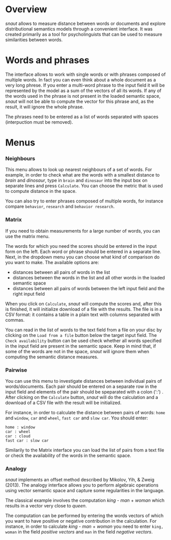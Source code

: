 # Overview

*snaut* allows to measure distance between words or documents and explore
distributional semantics models through a convenient interface. It was created
primarily as a tool for psycholinguists that can be used to measure
similarities between words.

# Words and phrases

The interface allows to work with single words or with phrases composed of
multiple words. In fact you can even think about a whole document as a very
long phrese. If you enter a multi-word phrase to the input field it will be
represented by the model as a sum of the vectors of all its words. If any of the
words used in the phrase is not present in the loaded semantic space, *snaut*
will not be able to compute the vector for this phrase and, as the result, it
will ignore the whole phrase.

The phrases need to be entered as a list of words separated with spaces
(interpuction must be removed).

# Menus <a name="menus"></a>

### Neighbours <a name="explore-menu"></a>

This menu allows to look up nearest neighbours of a set of words.
For example, in order to check what are the words with a smallest distance to
*brain* and *dinosaur*, type in `brain` and `dinosaur` into the input box on
separate lines and press `Calculate`. You can choose the metric that is used to
compute distance in the space.

You can also try to enter phrases composed of multiple words, for instance
compare `behavior`, `research` and `behavior research`.

### Matrix <a name="matrix-menu"></a>

If you need to obtain measurements for a large number of words, you can use the
matrix menu.

The words for which you need the scores should be entered in the input form on
the left. Each word or phrase should be entered in a separate line. Next, in the
dropdown menu you can choose what kind of comparison do you want to make. The
available options are:

* distances between all pairs of words in the list
* distances between the words in the list and all other words in the loaded
semantic space
* distances between all pairs of words between the left input field and the
right input field

When you click on `Calculate`, *snaut* will compute the scores and, after this
is finished, it will initialize download of a file with the results. The file
is in a CSV format: it contains a table in a plain text with columns separated
with commas.

You can read in the list of words to the text field from a file on your disc by
clicking on the `Load from a file` button below the target input field. The
`Check availability` button can be used check whether all words specified in
the input field are present in the semantic space. Keep in mind that, if some
of the words are not in the space, *snaut* will ignore them when computing the
semantic distance measures.

### Pairwise <a name="pairwise-menu"></a>

You can use this menu to investigate distances between individual pairs of
words/documents. Each pair should be entered on a separate row in the input
field and elements of the pair should be speparated with a colon (':') . After
clicking on the `Calculate` button, *snaut* will do the calculation and a
download of a CSV file with the result will be initialized.

For instance, in order to calculate the distance between pairs of words: `home`
and `window`, `car` and `wheel`, `fast car` and `slow car`. You should enter:

```
home : window
car : wheel
car : cloud
fast car : slow car
```

Similarily to the Matrix interface you can load the list of pairs from a text
file or check the availability of the words in the semantic space.

### Analogy <a name="analogy-menu"></a>

*snaut* implements an offset method described by Mikolov, Yih, & Zweig (2013).
The analogy interface allows you to perform algebraic operations using vector
semantic space and capture some regularities in the language.

The classical example involves the computation  *king* - *man* + *woman* which
results in a vector very close to *queen*.

The computation can be performed by entering the words vectors of which you
want to have positive or negative contribution in the calculation. For
instance, in order to calculate *king* - *man* + *woman* you need to enter
`king, woman` in the field *positive vectors* and `man` in the field *negative
vectors*.
